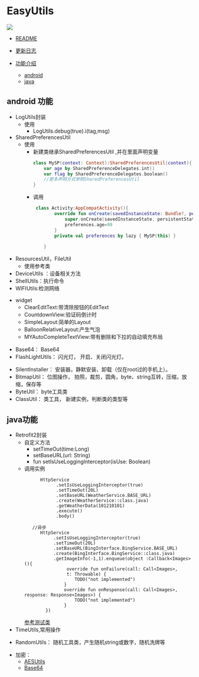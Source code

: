# EasyUtils
[![](https://jitpack.io/v/mamenglong/EasyUtils.svg)](https://jitpack.io/#mamenglong/EasyUtils)
- [README](README.md)
- [更新日志](UPDATE_LOG.md)
- [功能介绍](FUNCTION.md)
  - [android](#android)
  - [java](#java)
  
  <p id = "android"></p>

## android 功能
- LogUtils封装
  - 使用 
    -   LogUtils.debug(true).i(tag,msg)
- SharedPreferencesUtil
  - 使用
    - 新建类继承SharedPreferencesUtil ,并在里面声明变量
        ```kotlin
        class MySP(context: Context):SharedPreferencesUtil(context){
            var age by SharedPreferenceDelegates.int()
            var flag by SharedPreferenceDelegates.boolean()
            //更多声明方式参照SharedPreferencesUtil
        }
        ```
    - 调用 
        ```kotlin
         class Activity:AppCompatActivity(){
                override fun onCreate(savedInstanceState: Bundle?, persistentState: PersistableBundle?) {
                    super.onCreate(savedInstanceState, persistentState)
                    preferences.age=99
                }
                private val preferences by lazy { MySP(this) }
                
            }
        ```
- ResourcesUtil，FileUtil
  - 使用参考类
- DeviceUtils ：设备相关方法
- ShellUtils：执行命令
- WIFIUtils:检测网络
+ widget
   + ClearEditText:带清除按钮的EditText
   + CountdownView:验证码倒计时
   +  SimpleLayout:简单的Layout 
   +  BalloonRelativeLayout:产生气泡
  +  MYAutoCompleteTextView:带有删除和下拉的自动填充布局
- Base64： Base64 
- FlashLightUtils： 闪光灯， 开启、关闭闪光灯。 
+ SilentInstaller： 安装器，静默安装、卸载（仅在root过的手机上）。
+ BitmapUtil： 位图操作， 拍照，裁剪，圆角，byte、string互转，压缩，放缩，保存等
+ ByteUtil： byte工具类
+ ClassUtil： 类工具， 新建实例，判断类的类型等
   
 <p id = "java"></p>

## java功能
- Retrofit2封装
    - 自定义方法
      - setTimeOut(time:Long)
      -  setBaseURL(url: String)
      - fun setIsUseLoggingInterceptor(isUse: Boolean)
    - 调用实例
      ```
            HttpService
                  .setIsUseLoggingInterceptor(true)
                  .setTimeOut(20L)
                  .setBaseURL(WeatherService.BASE_URL)
                  .create(WeatherService::class.java)
                  .getWeatherData(101210101)
                  .execute()
                  .body()
                  
         //异步
            HttpService
                 .setIsUseLoggingInterceptor(true)
                 .setTimeOut(20L)
                 .setBaseURL(BingInterface.BingService.BASE_URL)
                 .create(BingInterface.BingService::class.java)
                 .getImageInfo(-1,1).enqueue(object :Callback<Images>(){
                      override fun onFailure(call: Call<Images>,
                      t: Throwable) {
                         TODO("not implemented")  
                     }
                     override fun onResponse(call: Call<Images>, response: Response<Images>) {
                         TODO("not implemented")  
                     }
              })
      ```
      [参考测试类](./app/src/test/java/com/mml/easyutils/ExampleUnitTest.kt)
- TimeUtils,常用操作 
+ RandomUtils： 随机工具类，产生随机string或数字，随机洗牌等
- 加密：
    - [AESUtils](./java/src/main/java/com/mml/java/data/AESUtils.kt)
    - [Base64](./java/src/main/java/com/mml/java/data/Base64.kt)
    

